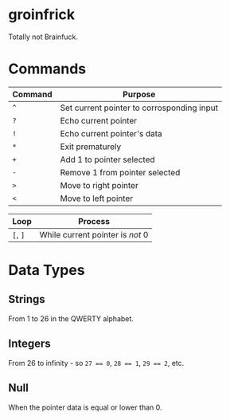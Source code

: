 # groinfrick
Totally not Brainfuck.

# Commands

Command | Purpose
--- | --
`^` | Set current pointer to corrosponding input
`?` | Echo current pointer
`!` | Echo current pointer's data
`*` | Exit prematurely
`+` | Add 1 to pointer selected
`-` | Remove 1 from pointer selected
`>` | Move to right pointer
`<` | Move to left pointer

Loop | Process
--- | ---
`[`, `]` | While current pointer is *not* 0

# Data Types
## Strings
From 1 to 26 in the QWERTY alphabet.

## Integers
From 26 to infinity - so `27 == 0`, `28 == 1`, `29 == 2`, etc.

## Null
When the pointer data is equal or lower than 0.
